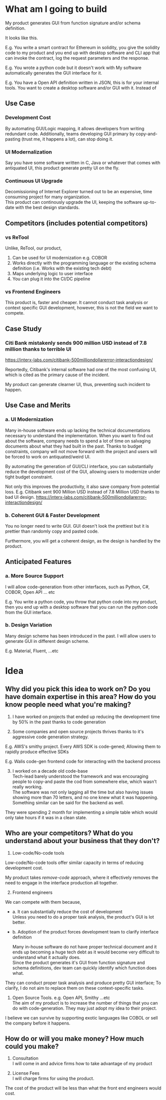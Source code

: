 # What am I going to build
My product generates GUI from function signature and/or schema definition.

It looks like this.

E.g.  You write a smart contract for Ethereum in solidity, you give the solidity code to my product and you end up with desktop software and CLI app that can invoke the contract, log the request parameters and the response.

E.g. You wrote a python code but it doesn't work with  My software automatically generates the GUI interface for it.

E.g. You have a Open API definition written in JSON, this is for your internal tools. You want to create a desktop software and/or GUI with it. Instead of 

## Use Case
### Development Cost
By automating GUI/Logic mapping, it allows developers from writing redundant code.
Additionally, teams developing GUI primary by copy-and-pasting (trust me, it happens a lot), can stop doing it.

### UI Modernalization
Say you have some software written in C, Java or whatever that comes with antiquated UI, this product generate pretty UI on the fly.

### Continuous UI Upgrade
Decomissioning of Internet Explorer turned out to be an expensive, time consuming project for many organization.  
This product can continously upgrade the UI, keeping the software up-to-date with the best design standards.

## Competitors (includes potential competitors)
### vs ReTool
Unlike, ReTool, our product,
1. Can be used for UI modernization e.g. COBOR
2. Works directly with the programming language or the existing schema definition (i.e. Works with the existing tech debt)
3. Maps underlying logic to user interface
4. You can plug it into the CI/DC pipeline

### vs Frontend Engineers
This product is, faster and cheaper.
It cannot conduct task analysis or context specific GUI development, however, this is not the field we want to compete.

## Case Study
### Citi Bank mistakenly sends 900 million USD instead of 7.8 million thanks to terrible UI 
https://interx-labs.com/citibank-500milliondollarerror-interactiondesign/

Reportedly, Citibank's internal software had one of the most confusing UI, which is cited as the primary cause of the incident.

My product can generate clearner UI, thus, preventing such incident to happen.

## Use Case and Merits
### a. UI Modernization
Many in-house software ends up lacking the technical documentations necessary to understand the implementation. When you want to find out about the software, company needs to spend a lot of time on salvaging documents about what they had built in the past. 
Thanks to budget constraints, company will not move forward with the project and users will be forced to work on antiquated/weird UI.

By automating the generation of GUI/CLI interface, you can substantially reduce the development cost of the GUI, allowing users to modernize under tight budget constraint.

Not only this improves the productivity, it also save company from potential loss.
E.g. Citibank sent 900 Million USD instead of 7.8 Million USD thanks to bad UI design.
https://interx-labs.com/citibank-500milliondollarerror-interactiondesign/

### b. Coherent GUI & Faster Development
You no longer need to write GUI. GUI doesn't look the prettiest but it is prettier than randomly copy and pasted code.

Furthermore, you will get a coherent design, as the design is handled by the product.

## Anticipated Features
### a. More Source Support 
I will allow code-generation from other interfaces, such as Python, C#, COBOR, Open API ... etc

E.g. You write a python code, you throw that python code into my product, then  you end up with a desktop software that you can run the python code from the GUI interface.

### b. Design Variation
Many design scheme has been introduced in the past. I will allow users to generate GUI in different design scheme.

E.g. Material, Fluent, ...etc


# Idea
## Why did you pick this idea to work on? Do you have domain expertise in this area? How do you know people need what you're making? 
1. I have worked on projects that ended up reducing the development time by 50% in the past thanks to code generation

2. Some companies and open source projects thrives thanks to it's aggressive code generation strategy.

E.g. AWS's smithy project. Every AWS SDK is code-gened; Allowing them to rapidly produce effective SDKs

E.g. Walis code-gen frontend code for interacting with the backend process

3. I worked on a decade old code-base   
Tech-lead barely understood the framework and was encouraging people to copy-and paste the cod from somewhere else, which wasn't really working.   
The software was not only lagging all the time but also having issues showing more than 70 letters, and no one knew what it was happening.  
Something similar can be said for the backend as well.  

They were spending 2 month for implementing a simple table which would only take hours if it was in a clean state.

## Who are your competitors? What do you understand about your business that they don't? 
1. Low-code/No-code tools
 
Low-code/No-code tools offer similar capacity in terms of reducing development cost.  

My product takes *remove-code* approach, where it effectively removes the need to engage in the interface production all together.  

2. Frontend engineers   

We can compete with them because, 
- a. It can substantially reduce the cost of development  
    Unless you need to do a proper task analysis, the product's GUI is lot better.

- b. Adoption of the product forces development team to clarify interface definition

    Many in-house software do not have proper technical document and it ends up becoming a huge tech debt as it would become very difficult to understand what 
    it actually does.  
    Since the product generates it's GUI from function signature and schema definitions, dev team can quickly identify which function does what.

They can conduct proper task analysis and produce pretty GUI interface; To clarify, I do not aim to replace them on these context-specific tasks.


1. Open Source Tools. e.g. Open API, Smithy ...etc    
The aim of my product is to increase the number of things that you can do with code-generation. They may just adopt my idea to their project.

I believe we can survive by supporting exotic languages like COBOL or sell the company before it happens.

## How do or will you make money? How much could you make? 
1. Consultation  
I will come in and advice firms how to take advantage of my product

2. License Fees  
I will charge firms for using the product. 

The cost of the product will be less than what the front end engineers would cost.
